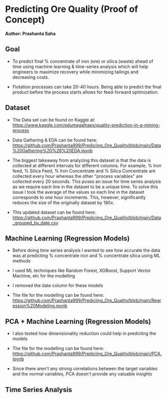 # Predicting Ore Quality (Proof of Concept)

**Author: Prashanta Saha**

## Goal

- To predict final % concentrate of iron (ore) or silica (waste) ahead of time using machine learning & time-series analysis which will help engineers to maximize recovery while minimizing tailings and decreasing costs. 

- Flotation processes can take 20-40 hours. Being able to predict the final product before the process starts allows for feed-forward optimization.

## Dataset

- The Data set can be found on Kaggle at:
https://www.kaggle.com/edumagalhaes/quality-prediction-in-a-mining-process

- Data Gathering & EDA can be found here: https://github.com/Prashanta999/Prediciing_Ore_Quality/blob/main/Data%20Gathering%20%26%20EDA.ipynb

- The biggest takeaway from analyzing this dataset is that the data is collected at different intervals for different columns. For example, % Iron feed, % Silica Feed, % Iron Concentrate and % Silica Concentrate are collected every hour whereas the other "process variables" are collected every 20 seconds. This poses an issue for time series analysis as we require each line in the dataset to be a unique time. To solve this issue I took the average of the values so each line in the dataset corresponds to one hour increments. This, however, significantly reduces the size of the originally dataset by 180x.

- This updated dataset can be found here: https://github.com/Prashanta999/Prediciing_Ore_Quality/blob/main/Data_grouped_by_date.csv

## Machine Learning (Regression Models)

- Before doing time series analysis I wanted to see how accurate the data was at predicting % concentrate iron and % concentrate silica using ML methods

- I used ML techniques like Random Forest, XGBoost, Support Vector Machine, etc for the modelling 

- I removed the date column for these models

- The file for the modelling can be found here: https://github.com/Prashanta999/Prediciing_Ore_Quality/blob/main/Regression%20Modeling.ipynb

## PCA + Machine Learning (Regression Models)

- I also tested how dimensionality reduction could help in predicting the models

- The file for the modelling can be found here: https://github.com/Prashanta999/Prediciing_Ore_Quality/blob/main/PCA.ipynb

- Since there aren't any strong correlations between the target variables and the normal variables, PCA doesn't provide any valuable insights

## Time Series Analysis


 


